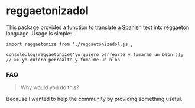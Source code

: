 # reggaetonizadol
This package provides a function to translate a Spanish text into reggaeton language. Usage is simple:

    import reggaetonize from './reggaetonizadol.js';

    console.log(reggaetonize('yo quiero perrearte y fumarme un blon'));
    // >> yo quiero perrealte y fumalme un blon

### FAQ

> Why would you do this?

Because I wanted to help the community by providing something useful.